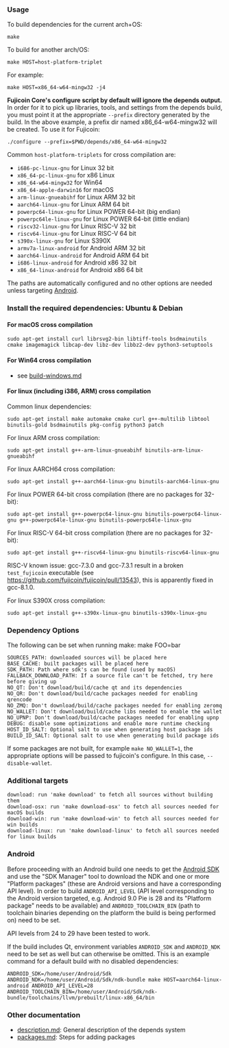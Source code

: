 ### Usage

To build dependencies for the current arch+OS:

    make

To build for another arch/OS:

    make HOST=host-platform-triplet

For example:

    make HOST=x86_64-w64-mingw32 -j4

**Fujicoin Core's configure script by default will ignore the depends output.** In
order for it to pick up libraries, tools, and settings from the depends build,
you must point it at the appropriate `--prefix` directory generated by the
build. In the above example, a prefix dir named x86_64-w64-mingw32 will be
created. To use it for Fujicoin:

    ./configure --prefix=$PWD/depends/x86_64-w64-mingw32

Common `host-platform-triplets` for cross compilation are:

- `i686-pc-linux-gnu` for Linux 32 bit
- `x86_64-pc-linux-gnu` for x86 Linux
- `x86_64-w64-mingw32` for Win64
- `x86_64-apple-darwin16` for macOS
- `arm-linux-gnueabihf` for Linux ARM 32 bit
- `aarch64-linux-gnu` for Linux ARM 64 bit
- `powerpc64-linux-gnu` for Linux POWER 64-bit (big endian)
- `powerpc64le-linux-gnu` for Linux POWER 64-bit (little endian)
- `riscv32-linux-gnu` for Linux RISC-V 32 bit
- `riscv64-linux-gnu` for Linux RISC-V 64 bit
- `s390x-linux-gnu` for Linux S390X
- `armv7a-linux-android` for Android ARM 32 bit
- `aarch64-linux-android` for Android ARM 64 bit
- `i686-linux-android` for Android x86 32 bit
- `x86_64-linux-android` for Android x86 64 bit

The paths are automatically configured and no other options are needed unless targeting [Android](#Android).

### Install the required dependencies: Ubuntu & Debian

#### For macOS cross compilation

    sudo apt-get install curl librsvg2-bin libtiff-tools bsdmainutils cmake imagemagick libcap-dev libz-dev libbz2-dev python3-setuptools

#### For Win64 cross compilation

- see [build-windows.md](../doc/build-windows.md#cross-compilation-for-ubuntu-and-windows-subsystem-for-linux)

#### For linux (including i386, ARM) cross compilation

Common linux dependencies:

    sudo apt-get install make automake cmake curl g++-multilib libtool binutils-gold bsdmainutils pkg-config python3 patch

For linux ARM cross compilation:

    sudo apt-get install g++-arm-linux-gnueabihf binutils-arm-linux-gnueabihf

For linux AARCH64 cross compilation:

    sudo apt-get install g++-aarch64-linux-gnu binutils-aarch64-linux-gnu

For linux POWER 64-bit cross compilation (there are no packages for 32-bit):

    sudo apt-get install g++-powerpc64-linux-gnu binutils-powerpc64-linux-gnu g++-powerpc64le-linux-gnu binutils-powerpc64le-linux-gnu

For linux RISC-V 64-bit cross compilation (there are no packages for 32-bit):

    sudo apt-get install g++-riscv64-linux-gnu binutils-riscv64-linux-gnu

RISC-V known issue: gcc-7.3.0 and gcc-7.3.1 result in a broken `test_fujicoin` executable (see https://github.com/fujicoin/fujicoin/pull/13543),
this is apparently fixed in gcc-8.1.0.

For linux S390X cross compilation:

    sudo apt-get install g++-s390x-linux-gnu binutils-s390x-linux-gnu

### Dependency Options
The following can be set when running make: make FOO=bar

    SOURCES_PATH: downloaded sources will be placed here
    BASE_CACHE: built packages will be placed here
    SDK_PATH: Path where sdk's can be found (used by macOS)
    FALLBACK_DOWNLOAD_PATH: If a source file can't be fetched, try here before giving up
    NO_QT: Don't download/build/cache qt and its dependencies
    NO_QR: Don't download/build/cache packages needed for enabling qrencode
    NO_ZMQ: Don't download/build/cache packages needed for enabling zeromq
    NO_WALLET: Don't download/build/cache libs needed to enable the wallet
    NO_UPNP: Don't download/build/cache packages needed for enabling upnp
    DEBUG: disable some optimizations and enable more runtime checking
    HOST_ID_SALT: Optional salt to use when generating host package ids
    BUILD_ID_SALT: Optional salt to use when generating build package ids

If some packages are not built, for example `make NO_WALLET=1`, the appropriate
options will be passed to fujicoin's configure. In this case, `--disable-wallet`.

### Additional targets

    download: run 'make download' to fetch all sources without building them
    download-osx: run 'make download-osx' to fetch all sources needed for macOS builds
    download-win: run 'make download-win' to fetch all sources needed for win builds
    download-linux: run 'make download-linux' to fetch all sources needed for linux builds


### Android

Before proceeding with an Android build one needs to get the [Android SDK](https://developer.android.com/studio) and use the "SDK Manager" tool to download the NDK and one or more "Platform packages" (these are Android versions and have a corresponding API level).
In order to build `ANDROID_API_LEVEL` (API level corresponding to the Android version targeted, e.g. Android 9.0 Pie is 28 and its "Platform package" needs to be available) and `ANDROID_TOOLCHAIN_BIN` (path to toolchain binaries depending on the platform the build is being performed on) need to be set.

API levels from 24 to 29 have been tested to work.

If the build includes Qt, environment variables `ANDROID_SDK` and `ANDROID_NDK` need to be set as well but can otherwise be omitted.
This is an example command for a default build with no disabled dependencies:

    ANDROID_SDK=/home/user/Android/Sdk ANDROID_NDK=/home/user/Android/Sdk/ndk-bundle make HOST=aarch64-linux-android ANDROID_API_LEVEL=28 ANDROID_TOOLCHAIN_BIN=/home/user/Android/Sdk/ndk-bundle/toolchains/llvm/prebuilt/linux-x86_64/bin

### Other documentation

- [description.md](description.md): General description of the depends system
- [packages.md](packages.md): Steps for adding packages

